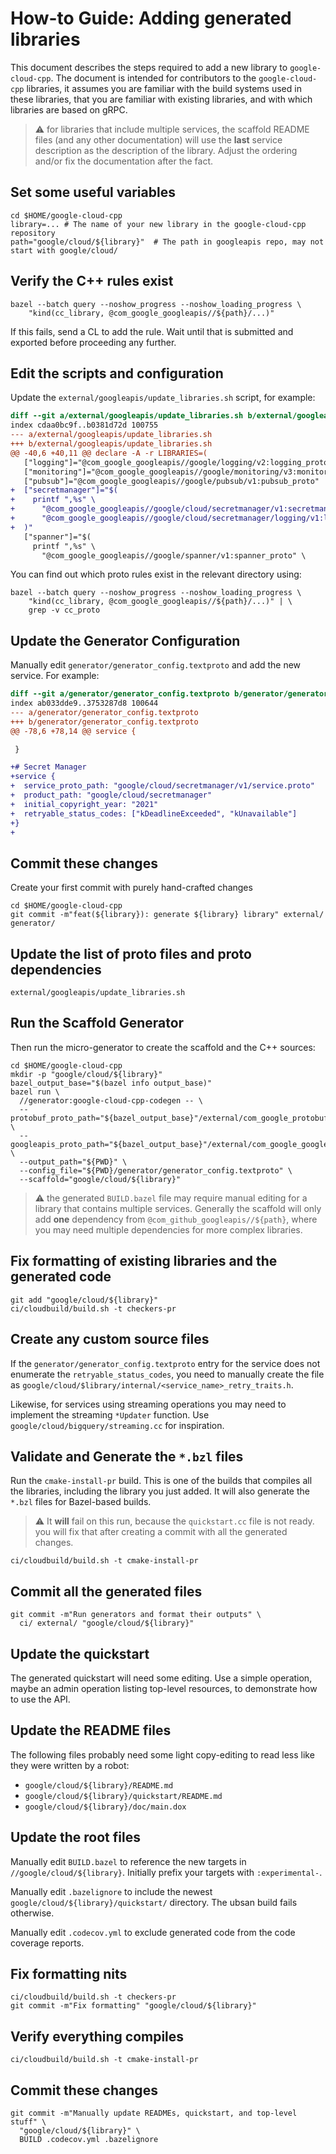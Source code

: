 # How-to Guide: Adding generated libraries

This document describes the steps required to add a new library to
`google-cloud-cpp`. The document is intended for contributors to the
`google-cloud-cpp` libraries, it assumes you are familiar with the build systems
used in these libraries, that you are familiar with existing libraries, and with
which libraries are based on gRPC.

> :warning: for libraries that include multiple services, the scaffold README
> files (and any other documentation) will use the **last** service description
> as the description of the library. Adjust the ordering and/or fix the
> documentation after the fact.

## Set some useful variables

```shell
cd $HOME/google-cloud-cpp
library=... # The name of your new library in the google-cloud-cpp repository
path="google/cloud/${library}"  # The path in googleapis repo, may not start with google/cloud/
```

## Verify the C++ rules exist

```shell
bazel --batch query --noshow_progress --noshow_loading_progress \
    "kind(cc_library, @com_google_googleapis//${path}/...)"
```

If this fails, send a CL to add the rule. Wait until that is submitted and
exported before proceeding any further.

## Edit the scripts and configuration

Update the `external/googleapis/update_libraries.sh` script, for example:

```diff
diff --git a/external/googleapis/update_libraries.sh b/external/googleapis/update_libraries.sh
index cdaa0bc9f..b0381d72d 100755
--- a/external/googleapis/update_libraries.sh
+++ b/external/googleapis/update_libraries.sh
@@ -40,6 +40,11 @@ declare -A -r LIBRARIES=(
   ["logging"]="@com_google_googleapis//google/logging/v2:logging_proto"
   ["monitoring"]="@com_google_googleapis//google/monitoring/v3:monitoring_proto"
   ["pubsub"]="@com_google_googleapis//google/pubsub/v1:pubsub_proto"
+  ["secretmanager"]="$(
+    printf ",%s" \
+      "@com_google_googleapis//google/cloud/secretmanager/v1:secretmanager_proto" \
+      "@com_google_googleapis//google/cloud/secretmanager/logging/v1:logging_proto"
+  )"
   ["spanner"]="$(
     printf ",%s" \
       "@com_google_googleapis//google/spanner/v1:spanner_proto" \
```

You can find out which proto rules exist in the relevant directory using:

```shell
bazel --batch query --noshow_progress --noshow_loading_progress \
    "kind(cc_library, @com_google_googleapis//${path}/...)" | \
    grep -v cc_proto
```

## Update the Generator Configuration

Manually edit `generator/generator_config.textproto` and add the new service.
For example:

```diff
diff --git a/generator/generator_config.textproto b/generator/generator_config.textproto
index ab033dde9..3753287d8 100644
--- a/generator/generator_config.textproto
+++ b/generator/generator_config.textproto
@@ -78,6 +78,14 @@ service {

 }

+# Secret Manager
+service {
+  service_proto_path: "google/cloud/secretmanager/v1/service.proto"
+  product_path: "google/cloud/secretmanager"
+  initial_copyright_year: "2021"
+  retryable_status_codes: ["kDeadlineExceeded", "kUnavailable"]
+}
+
```

## Commit these changes

Create your first commit with purely hand-crafted changes

```shell
cd $HOME/google-cloud-cpp
git commit -m"feat(${library}): generate ${library} library" external/ generator/
```

## Update the list of proto files and proto dependencies

```shell
external/googleapis/update_libraries.sh
```

## Run the Scaffold Generator

Then run the micro-generator to create the scaffold and the C++ sources:

```shell
cd $HOME/google-cloud-cpp
mkdir -p "google/cloud/${library}"
bazel_output_base="$(bazel info output_base)"
bazel run \
  //generator:google-cloud-cpp-codegen -- \
  --protobuf_proto_path="${bazel_output_base}"/external/com_google_protobuf/src \
  --googleapis_proto_path="${bazel_output_base}"/external/com_google_googleapis \
  --output_path="${PWD}" \
  --config_file="${PWD}/generator/generator_config.textproto" \
  --scaffold="google/cloud/${library}"
```

> :warning: the generated `BUILD.bazel` file may require manual editing for a
> library that contains multiple services.  Generally the scaffold will only
> add **one** dependency from `@com_github_googleapis//${path}`, where you may
> need multiple dependencies for more complex libraries.

## Fix formatting of existing libraries and the generated code 

```shell
git add "google/cloud/${library}"
ci/cloudbuild/build.sh -t checkers-pr
```

## Create any custom source files

If the `generator/generator_config.textproto` entry for the service does not
enumerate the `retryable_status_codes`, you need to manually create the file as
`google/cloud/$library/internal/<service_name>_retry_traits.h`.

Likewise, for services using streaming operations you may need to implement the
streaming `*Updater` function. Use `google/cloud/bigquery/streaming.cc` for
inspiration.

## Validate and Generate the `*.bzl` files

Run the `cmake-install-pr` build.  This is one of the builds that compiles all
the libraries, including the library you just added. It will also generate the
`*.bzl` files for Bazel-based builds.

> :warning: It **will** fail on this run, because the `quickstart.cc` file is
> not ready. you will fix that after creating a commit with all the generated
> changes.

```shell
ci/cloudbuild/build.sh -t cmake-install-pr
```

## Commit all the generated files

```shell
git commit -m"Run generators and format their outputs" \
  ci/ external/ "google/cloud/${library}"
```

## Update the quickstart

The generated quickstart will need some editing. Use a simple operation, maybe
an admin operation listing top-level resources, to demonstrate how to use the
API.

## Update the README files

The following files probably need some light copy-editing to read less like they
were written by a robot:

- `google/cloud/${library}/README.md`
- `google/cloud/${library}/quickstart/README.md`
- `google/cloud/${library}/doc/main.dox`

## Update the root files

Manually edit `BUILD.bazel` to reference the new targets in
`//google/cloud/${library}`. Initially prefix your targets with
`:experimental-`.

Manually edit `.bazelignore` to include the newest
`google/cloud/${library}/quickstart/` directory. The ubsan build fails
otherwise.

Manually edit `.codecov.yml` to exclude generated code from the code coverage
reports.

## Fix formatting nits

```shell
ci/cloudbuild/build.sh -t checkers-pr
git commit -m"Fix formatting" "google/cloud/${library}"
```

## Verify everything compiles

```shell
ci/cloudbuild/build.sh -t cmake-install-pr
```

## Commit these changes

```shell
git commit -m"Manually update READMEs, quickstart, and top-level stuff" \
  "google/cloud/${library}" \
  BUILD .codecov.yml .bazelignore
```

